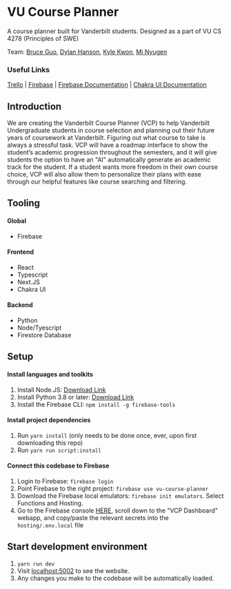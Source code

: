 # VU Course Planner
A course planner built for Vanderbilt students. Designed as a part of VU CS 4278 (Principles of SWE)

Team: [Bruce Guo](mailto:ziyuan.guo@vanderbilt.edu), 
[Dylan Hanson](mailto:charles.d.hanson@vanderbilt.edu),
[Kyle Kwon](mailto:youngbin.kwon@vanderbilt.edu), 
[Mi Nyugen](mailto:thu.nguyen@vanderbilt.edu)

### Useful Links
[Trello](https://trello.com/b/o2niYrcJ/vcp-project-management) | 
[Firebase](https://console.firebase.google.com/project/vu-course-planner/overview) | 
[Firebase Documentation](https://firebase.google.com/docs) | 
[Chakra UI Documentation](https://chakra-ui.com/)

## Introduction
We are creating the Vanderbilt Course Planner (VCP) to help Vanderbilt Undergraduate students in course selection and planning out their future years of coursework at Vanderbilt. Figuring out what course to take is always a stressful task. VCP will have a roadmap interface to show the student’s academic progression throughout the semesters, and it will give students the option to have an "AI" automatically generate an academic track for the student. If a student wants more freedom in their own course choice, VCP will also allow them to personalize their plans with ease through our helpful features like course searching and filtering.

## Tooling

#### Global
- Firebase

#### Frontend
- React
- Typescript
- Next.JS
- Chakra UI

#### Backend
- Python
- Node/Tyescript
- Firestore Database

## Setup

#### Install languages and toolkits
1. Install Node.JS: [Download Link](https://nodejs.org/en/download)
2. Install Python 3.8 or later: [Download Link](https://www.python.org/downloads/)
3. Install the Firebase CLI: ```npm install -g firebase-tools```

#### Install project dependencies
1. Run ```yarn install``` (only needs to be done once, ever, upon first downloading this repo)
2. Run ```yarn run script:install```

#### Connect this codebase to Firebase
1. Login to Firebase: ```firebase login```
2. Point Firebase to the right project: ```firebase use vu-course-planner```
3. Download the Firebase local emulators: ```firebase init emulators```. Select Functions and Hosting.
4. Go to the Firebase console [HERE](https://console.firebase.google.com/u/1/project/vu-course-planner/settings/general/web:ZWZlNGY0OWItNzlkNi00MmQwLWFiOTctZTk0NzkxMTFlNGU0?nonce=1694634362926), scroll down to the "VCP Dashboard" webapp, and copy/paste the relevant secrets into the `hosting/.env.local` file

## Start development environment
1. ```yarn run dev```
2. Visit [localhost:5002](http://localhost:5002) to see the website. 
3. Any changes you make to the codebase will be automatically loaded.

